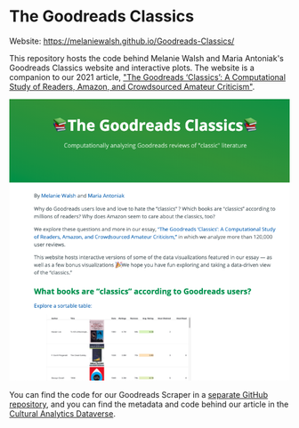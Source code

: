 # The Goodreads Classics

Website: https://melaniewalsh.github.io/Goodreads-Classics/

This repository hosts the code behind Melanie Walsh and Maria Antoniak's Goodreads Classics website and interactive plots. The website is a companion to our 2021 article, ["The Goodreads ‘Classics’: A Computational Study of Readers, Amazon, and Crowdsourced Amateur Criticism"](https://post45.org/2021/04/the-goodreads-classics-a-computational-study-of-readers-amazon-and-crowdsourced-amateur-criticism/).

[![](assets/images/website.png)](https://melaniewalsh.github.io/Goodreads-Classics/)

You can find the code for our Goodreads Scraper in a [separate GitHub repository](https://github.com/maria-antoniak/goodreads-scraper), and you can find the metadata and code behind our article in the [Cultural Analytics Dataverse](https://dataverse.harvard.edu/dataset.xhtml?persistentId=doi:10.7910/DVN/GJYYKE).


